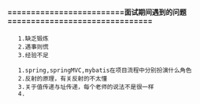#### =========================面试期间遇到的问题===============================

```
   1.缺乏锻炼
   2.遇事则慌
   3.经验不足
```
```
   1.spring,springMVC,mybatis在项目流程中分别扮演什么角色
   2.反射的原理，有关反射的不太懂
   3.关于值传递与址传递，每个老师的说法不是很一样
   4.
```